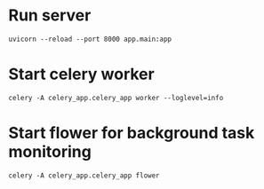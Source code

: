 # Run server
```
uvicorn --reload --port 8000 app.main:app
```

# Start celery worker
```
celery -A celery_app.celery_app worker --loglevel=info
```

# Start flower for background task monitoring
```
celery -A celery_app.celery_app flower
```